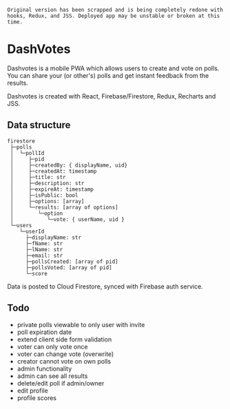 `Original version has been scrapped and is being completely redone with hooks, Redux, and JSS. Deployed app may be unstable or broken at this time.`

# DashVotes

Dashvotes is a mobile PWA which allows users to create and vote on polls. You can share your (or other's) polls and get instant feedback from the results.

<!-- ![screen](https://raw.githubusercontent.com/nTamura/dashvotes/master/public/img/screen1.png) -->

<!-- screenshot default iphoneX screens, reduce 35% scale -->

Dashvotes is created with React, Firebase/Firestore, Redux, Recharts and JSS.

## Data structure

```
firestore
 ├─polls
 │  └─pollId
 │     ├─pid
 │     ├─createdBy: { displayName, uid}
 │     ├─createdAt: timestamp
 │     ├─title: str
 │     ├─description: str
 │     ├─expireAt: timestamp
 │     ├─isPublic: bool
 │     ├─options: [array]
 │     └─results: [array of options]
 │        └─option
 │           └─vote: { userName, uid }
 └─users
    └─userId
      ├─displayName: str
      ├─fName: str
      ├─lName: str
      ├─email: str
      ├─pollsCreated: [array of pid]
      ├─pollsVoted: [array of pid]
      └─score
```

Data is posted to Cloud Firestore, synced with Firebase auth service.

<!-- ![screen](https://raw.githubusercontent.com/nTamura/dashvotes/master/public/img/screen2.png) -->

## Todo

- private polls viewable to only user with invite
- poll expiration date
- extend client side form validation
- voter can only vote once
- voter can change vote (overwrite)
- creator cannot vote on own polls
- admin functionality
- admin can see all results
- delete/edit poll if admin/owner
- edit profile
- profile scores
